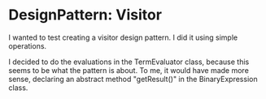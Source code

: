 # DesignPattern: Visitor
I wanted to test creating a visitor design pattern. I did it using simple operations. 

I decided to do the evaluations in the TermEvaluator class, because this seems to be what the pattern is about. 
To me, it would have made more sense, declaring an abstract method "getResult()" in the BinaryExpression class.